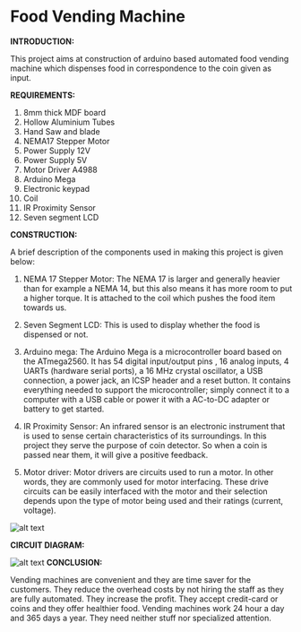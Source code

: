 <h1>Food Vending Machine</h1>

**INTRODUCTION:**

This project aims at construction of arduino based automated food vending machine which dispenses food in correspondence to the coin given as input.

**REQUIREMENTS:**

1.	8mm thick MDF board 
2.	Hollow Aluminium Tubes
3.	Hand Saw and blade
4.	NEMA17 Stepper Motor 
5.	Power Supply 12V
6.	Power Supply 5V
7.	Motor Driver A4988
8.	 Arduino Mega
9.	 Electronic keypad
10.	 Coil
11.	 IR Proximity Sensor
12.	 Seven segment LCD 


**CONSTRUCTION:**

A brief description of the components used in making this project is given below:

1.	NEMA 17 Stepper Motor:
The NEMA 17 is larger and generally heavier than for example a NEMA 14, but this also means it has more room to put a higher torque. It is attached to the coil which pushes the food item towards us.

2.	Seven Segment LCD:
This is used to display whether the food is dispensed or not.

3.	Arduino mega:
The Arduino Mega  is a microcontroller board based on the ATmega2560. It has 54 digital input/output pins , 16 analog inputs, 4 UARTs (hardware serial ports), a 16 MHz crystal oscillator, a USB connection, a power jack, an ICSP header and a reset button. It contains everything needed to support the microcontroller; simply connect it to a computer with a USB cable or power it with a AC-to-DC adapter or battery to get started. 

4.	IR Proximity Sensor: 
An infrared sensor is an electronic instrument that is used to sense certain characteristics of its surroundings. 
In this project they serve the purpose of coin detector. So when a coin is passed near them, it will give a positive feedback. 

6.	Motor driver:
Motor drivers are circuits used to run a motor. In other words, they are commonly used for motor interfacing. These drive circuits can be easily interfaced with the motor and their selection depends upon the type of motor being used and their ratings (current, voltage).

![alt text](https://github.com/swarnima14/Projects-Fest-2019/blob/master/Food-Vending-Machine/1.jpg)

**CIRCUIT DIAGRAM:**

![alt text](https://github.com/swarnima14/Projects-Fest-2019/blob/master/Food-Vending-Machine/2.png)
**CONCLUSION:**

Vending machines are convenient and they are time saver for the customers. They reduce the overhead costs by not hiring the staff as they are fully automated. 
They increase the profit. They accept credit-card or coins and they offer healthier food.
Vending machines work 24 hour a day and 365 days a year. They need neither stuff nor specialized attention. 





  
